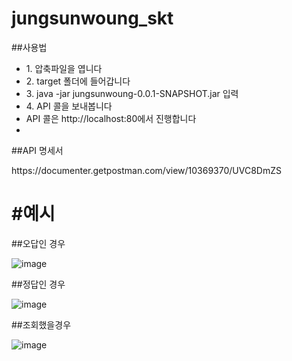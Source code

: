# jungsunwoung_skt

##사용법


<ul>
  <li>1. 압축파일을 엽니다</li>
    <li>2. target 폴더에 들어갑니다</li>
    <li>3. java -jar jungsunwoung-0.0.1-SNAPSHOT.jar 입력</li>
    <li>4. API 콜을 보내봅니다</li>
  <li>API 콜은 http://localhost:80에서 진행합니다</li>
    <li></li>
</ul>  


##API 명세서
</ul>
https://documenter.getpostman.com/view/10369370/UVC8DmZS
</ul>

<h1>#예시</h1>

##오답인 경우

![image](https://user-images.githubusercontent.com/51280827/141698723-5a09c5f0-33e1-44b7-80c0-6e030f2f2aec.png)

##정답인 경우

![image](https://user-images.githubusercontent.com/51280827/141698733-5d7b9d69-8323-4b28-996c-b91b78ded0d9.png)

##조회했을경우

![image](https://user-images.githubusercontent.com/51280827/141698792-e37a5765-913f-430a-84dc-63393e5b2dec.png)

